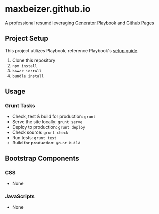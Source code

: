 # maxbeizer.github.io

A professional resum&eacute; leveraging [Generator Playbook](http://centresource.github.io/generator-playbook) and [Github Pages](https://pages.github.com)

## Project Setup
This project utilizes Playbook, reference Playbook's [setup guide](https://github.com/centresource/generator-playbook#get-started).

1. Clone this repository
2. `npm install`
3. `bower install`
4. `bundle install`

## Usage

### Grunt Tasks
- Check, test & build for production: `grunt`
- Serve the site locally: `grunt serve`
- Deploy to production: `grunt deploy`
- Check source: `grunt check`
- Run tests: `grunt test`
- Build for production: `grunt build`

## Bootstrap Components

### CSS
- None

### JavaScripts
- None
